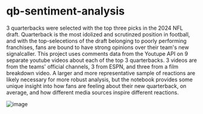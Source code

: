 # qb-sentiment-analysis


3 quarterbacks were selected with the top three picks in the 2024 NFL draft. Quarterback is the most idolized and scrutinzed position in football, and with the top-selecetions of the draft belonging to poorly performing franchises, fans are bound to have strong opinions over their team's new signalcaller. This project uses comments data from the Youtupe API on 9 separate youtube videos about each of the top 3 quarterbacks. 3 videos are from the teams' official channels, 3 from ESPN, and three from a film breakdown video. A larger and more representative sample of reactions are likely necessary for more robust analysis, but the notebook provides some unique insight into how fans are feeling about their new quarterback, on average, and how different media sources inspire different reactions. 

![image](https://github.com/henrykra/qb-sentiment-analysis/assets/139408171/cc037918-e3fe-428d-b49f-508decd532bf)

